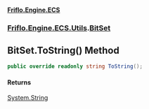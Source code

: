 #### [Friflo.Engine.ECS](index.md#'index')
### [Friflo.Engine.ECS.Utils](Friflo.Engine.ECS.Utils.md#'Friflo.Engine.ECS.Utils').[BitSet](BitSet.md#'Friflo.Engine.ECS.Utils.BitSet')

## BitSet.ToString() Method

```csharp
public override readonly string ToString();
```

#### Returns
[System.String](https://docs.microsoft.com/en-us/dotnet/api/System.String#'System.String')